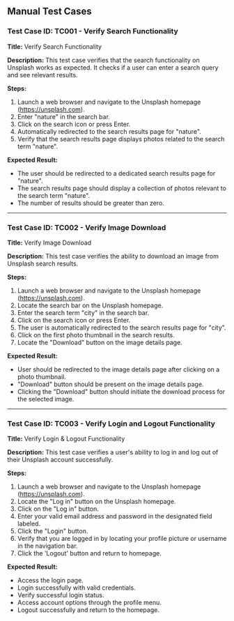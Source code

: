 ## Manual Test Cases

### Test Case ID: TC001 - Verify Search Functionality
**Title:** Verify Search Functionality

**Description:** This test case verifies that the search functionality on Unsplash works as expected. It checks if a user can enter a search query and see relevant results.

**Steps:**
1. Launch a web browser and navigate to the Unsplash homepage (https://unsplash.com).
2. Enter "nature" in the search bar.
3. Click on the search icon or press Enter.
4. Automatically redirected to the search results page for "nature".
5. Verify that the search results page displays photos related to the search term "nature".

**Expected Result:** 
- The user should be redirected to a dedicated search results page for "nature".
- The search results page should display a collection of photos relevant to the search term "nature".
- The number of results should be greater than zero.

---

### Test Case ID: TC002 - Verify Image Download
**Title:** Verify Image Download

**Description:** This test case verifies the ability to download an image from Unsplash search results.

**Steps:**
1. Launch a web browser and navigate to the Unsplash homepage (https://unsplash.com).
2. Locate the search bar on the Unsplash homepage.
3. Enter the search term "city" in the search bar. 
4. Click on the search icon or press Enter.
5. The user is automatically redirected to the search results page for "city".
6. Click on the first photo thumbnail in the search results. 
7. Locate the "Download" button on the image details page. 

**Expected Result:**
- User should be redirected to the image details page after clicking on a photo thumbnail.
- "Download" button should be present on the image details page.
- Clicking the "Download" button should initiate the download process for the selected image.
---

### Test Case ID: TC003 - Verify Login and Logout Functionality
**Title:** Verify Login & Logout Functionality

**Description:** This test case verifies a user's ability to log in and log out of their Unsplash account successfully.

**Steps:**
1. Launch a web browser and navigate to the Unsplash homepage (https://unsplash.com).
2. Locate the "Log in" button on the Unsplash homepage.
3. Click on the "Log in" button.
4. Enter your valid email address and password in the designated field labeled.
5. Click the "Login" button.
6. Verify that you are logged in by locating your profile picture or username in the navigation bar.
7. Click the 'Logout' button and return to homepage.

**Expected Result:**
- Access the login page.
- Login successfully with valid credentials.
- Verify successful login status.
- Access account options through the profile menu.
- Logout successfully and return to the homepage.